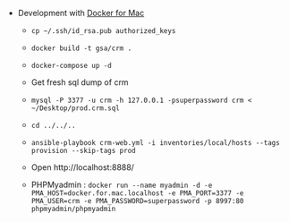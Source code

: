          
- Development with [Docker for Mac](https://www.docker.com/products/docker)
    - `cp ~/.ssh/id_rsa.pub authorized_keys`
    - `docker build -t gsa/crm .`
    - `docker-compose up -d`
    - Get fresh sql dump of crm
    - `mysql -P 3377 -u crm -h 127.0.0.1 -psuperpassword crm < ~/Desktop/prod.crm.sql`
    - `cd ../../..`
    - `ansible-playbook crm-web.yml -i inventories/local/hosts --tags provision --skip-tags prod`
    - Open http://localhost:8888/
    
    - PHPMyadmin : `docker run --name myadmin -d -e PMA_HOST=docker.for.mac.localhost -e PMA_PORT=3377 -e PMA_USER=crm -e PMA_PASSWORD=superpassword -p 8997:80 phpmyadmin/phpmyadmin`